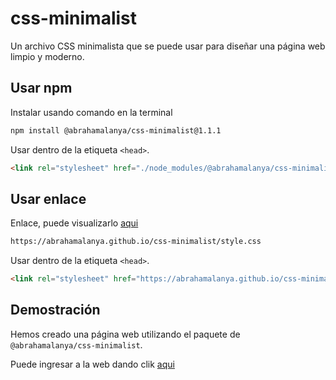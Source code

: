 # css-minimalist
Un archivo CSS minimalista que se puede usar para diseñar una página web limpio y moderno.

## Usar npm
Instalar usando comando en la terminal
```bash
npm install @abrahamalanya/css-minimalist@1.1.1
```
Usar dentro de la etiqueta `<head>`.
```html
<link rel="stylesheet" href="./node_modules/@abrahamalanya/css-minimalist/style.css">
```

## Usar enlace
Enlace, puede visualizarlo [aqui](https://abrahamalanya.github.io/css-minimalist/style.css)
```bash
https://abrahamalanya.github.io/css-minimalist/style.css
```
Usar dentro de la etiqueta `<head>`.
```html
<link rel="stylesheet" href="https://abrahamalanya.github.io/css-minimalist/style.css">
```

## Demostración
Hemos creado una página web utilizando el paquete de `@abrahamalanya/css-minimalist`.

Puede ingresar a la web dando clik [aqui](https://abrahamalanya.github.io/doc-css-minimalist/)